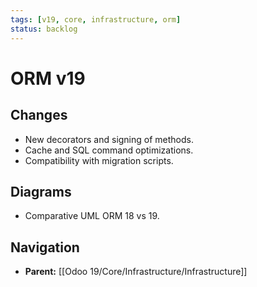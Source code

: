 ```yaml
---
tags: [v19, core, infrastructure, orm]
status: backlog
---
```

# ORM v19

## Changes
- New decorators and signing of methods.
- Cache and SQL command optimizations.
- Compatibility with migration scripts.

## Diagrams
- Comparative UML ORM 18 vs 19.






## Navigation
- **Parent:** [[Odoo 19/Core/Infrastructure/Infrastructure]]
